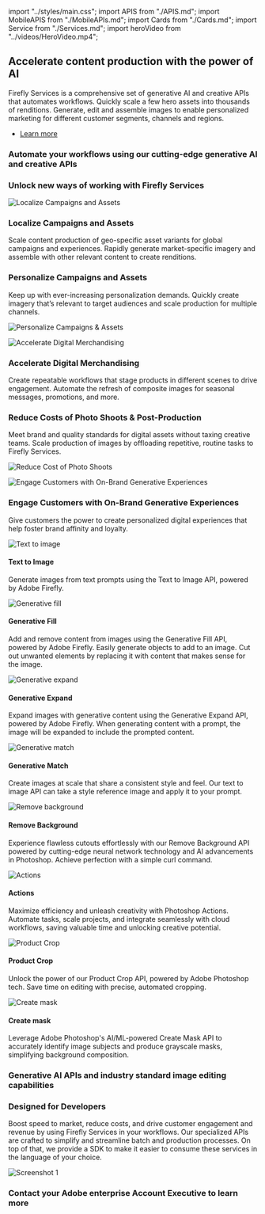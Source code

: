 import "../styles/main.css";
import APIS from "./APIS.md";
import MobileAPIS from "./MobileAPIs.md";
import Cards from "./Cards.md";
import Service from "./Services.md";
import heroVideo from "../videos/HeroVideo.mp4";

<Hero slots="heading, text, buttons" variant="halfwidth" videoUrl={heroVideo} className="fireflyService-hero" />

## Accelerate content production with the power of AI

Firefly Services is a comprehensive set of generative AI and creative APIs that automates workflows.  Quickly scale a few hero assets into thousands of renditions.  Generate, edit and assemble images to enable personalized marketing for different customer segments, channels and regions.

- [Learn more](https://developer-stage.adobe.com/firefly-services/docs)

<TextBlock slots="heading" className="fireflyAnnouncement" theme="light"/>

### Automate your workflows using our cutting-edge generative AI and creative APIs

<WrapperComponent slots="content" repeat="1" theme="light" className="cardsWrapper" />

<Cards />

<TextBlock slots="heading" className="fireflyAnnouncement creative-cloud-apiWays" theme="lightest"/>

### Unlock new ways of working with Firefly Services

<TextBlock slots="image, heading, text" className="campaigns" />

![Localize Campaigns and Assets](./images/UseCase1_final.png)

### Localize Campaigns and Assets

Scale content production of geo-specific asset variants for global campaigns and experiences. Rapidly generate market-specific imagery and assemble with other relevant content to create renditions.
  
<TextBlock slots="heading, text , image" className="campaigns" />

### Personalize Campaigns and Assets

Keep up with ever-increasing personalization demands. Quickly create imagery that’s relevant to target audiences and scale production for multiple channels.

![Personalize Campaigns & Assets](./images/UseCase2_final.png)

<TextBlock slots="image, heading, text" className="campaigns" />

![Accelerate Digital Merchandising](./images/UseCase3.png)

### Accelerate Digital Merchandising

Create repeatable workflows that stage products in different scenes to drive engagement. Automate the refresh of composite images for seasonal messages, promotions, and more.

<TextBlock slots="heading, text , image" className="campaigns" />

### Reduce Costs of Photo Shoots & Post-Production

Meet brand and quality standards for digital assets without taxing creative teams. Scale production of images by offloading repetitive, routine tasks to Firefly Services.

![Reduce Cost of Photo Shoots](./images/UseCase4_new.png)

<TextBlock slots="image, heading, text" className="campaigns last_campaigns" />

![Engage Customers with On-Brand Generative Experiences](./images/UseCase5_final.png)

### Engage Customers with On-Brand Generative Experiences

Give customers the power to create personalized digital experiences that help foster brand affinity and loyalty.

<Carousel slots="image, heading, text" repeat="8"  theme="light" className="carousel"  />

![Text to image](./images/carousels/text-to-image.png)

#### Text to Image

Generate images from text prompts using the Text to Image API, powered by Adobe Firefly.

![Generative fill](./images/carousels/gen-fill.png)

#### Generative Fill

Add and remove content from images using the Generative Fill API, powered by Adobe Firefly. Easily generate objects to add to an image. Cut out unwanted elements by replacing it with content that makes sense for the image.

![Generative expand](./images/carousels/gen-expand.png)

#### Generative Expand

Expand images with generative content using the Generative Expand API, powered by Adobe Firefly. When generating content with a prompt, the image will be expanded to include the prompted content.

![Generative match](./images/carousels/gen-match.png)

#### Generative Match

Create images at scale that share a consistent style and feel. Our text to image API can take a style reference image and apply it to your prompt.

![Remove background](./images/carousels/remove-bg.png)

#### Remove Background

Experience flawless cutouts effortlessly with our Remove Background API powered by cutting-edge neural network technology and AI advancements in Photoshop. Achieve perfection with a simple curl command.

![Actions](./images/carousels/actions.png)

#### Actions

Maximize efficiency and unleash creativity with Photoshop Actions. Automate tasks, scale projects, and integrate seamlessly with cloud workflows, saving valuable time and unlocking creative potential.

![Product Crop](./images/carousels/product-crop.png)

#### Product Crop

Unlock the power of our Product Crop API, powered by Adobe Photoshop tech. Save time on editing with precise, automated cropping.

![Create mask](./images/carousels/create-mask.png)

#### Create mask

Leverage Adobe Photoshop's AI/ML-powered Create Mask API to accurately identify image subjects and produce grayscale masks, simplifying background composition.

<TextBlock slots="heading" className="fireflyAnnouncement" theme="light"/>

### Generative AI APIs and industry standard image editing capabilities

<WrapperComponent slots="content" repeat="1" theme="light" className="wrapperForDisplayListItems" />

<APIS />

<WrapperComponent slots="content" repeat="1" theme="light" className="mobileWrapper" />

<MobileAPIS />

<WrapperComponent slots="content" repeat="1" theme="lightest" className="miniproductListWrapper" />

<Service />

<TextBlock slots="heading, text, image" className="designedForDevlopers" />

### Designed for Developers

Boost speed to market, reduce costs, and drive customer engagement and revenue by using Firefly Services in your workflows. Our specialized APIs are crafted to simplify and streamline batch and production processes. On top of that, we provide a SDK to make it easier to consume these services in the language of your choice.

![Screenshot 1](./images/DesignedForDevelopers_image.png)

<TextBlock slots="heading" className="fireflyAnnouncement contactUs" theme="light"/>

### Contact your Adobe enterprise Account Executive to learn more
